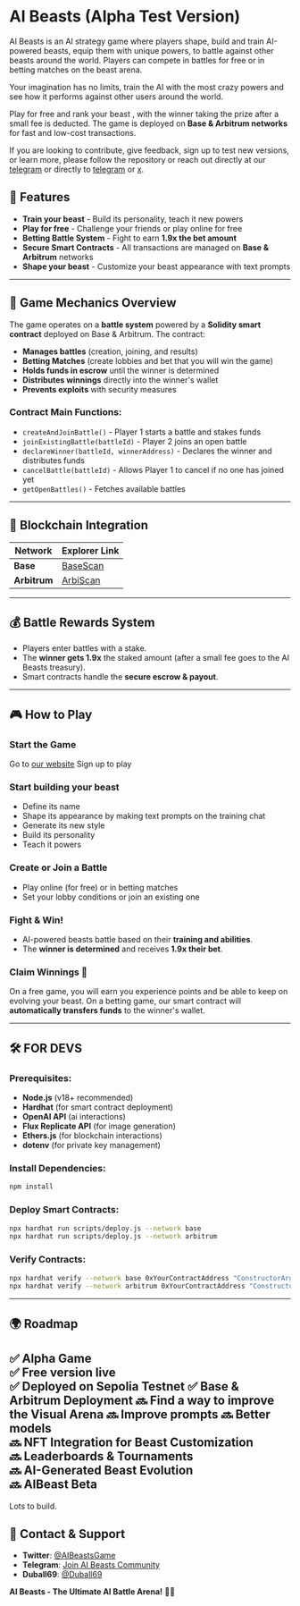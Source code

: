 # AI Beasts (Alpha Test Version)

AI Beasts is an AI strategy game where players shape, build and train AI-powered beasts, equip them with unique powers, to battle against other beasts around the world. Players can compete in battles for free or in betting matches on the beast arena. 

Your imagination has no limits, train the AI with the most crazy powers and see how it performs against other users around the world.

Play for free and rank your beast  , with the winner taking the prize after a small fee is deducted. The game is deployed on **Base & Arbitrum networks** for fast and low-cost transactions.

If you are looking to contribute, give feedback, sign up to test new versions, or learn more, please follow the repository or reach out directly at our [telegram](https://t.me/aibeasts) or directly to [telegram](https://t.me/duball69) or [x](https://x.com/duball69).

## 🚀 Features

- **Train your beast** - Build its personality, teach it new powers  
- **Play for free** - Challenge your friends or play online for free
- **Betting Battle System** - Fight to earn **1.9x the bet amount**
- **Secure Smart Contracts** - All transactions are managed on **Base & Arbitrum** networks
- **Shape your beast** - Customize your beast appearance with text prompts

---

## 📜 Game Mechanics Overview

The game operates on a **battle system** powered by a **Solidity smart contract** deployed on Base & Arbitrum. The contract:
- **Manages battles** (creation, joining, and results)
- **Betting Matches** (create lobbies and bet that you will win the game)
- **Holds funds in escrow** until the winner is determined
- **Distributes winnings** directly into the winner's wallet
- **Prevents exploits** with security measures

### Contract Main Functions:
- `createAndJoinBattle()` - Player 1 starts a battle and stakes funds
- `joinExistingBattle(battleId)` - Player 2 joins an open battle
- `declareWinner(battleId, winnerAddress)` - Declares the winner and distributes funds
- `cancelBattle(battleId)` - Allows Player 1 to cancel if no one has joined yet
- `getOpenBattles()` - Fetches available battles

---

## 🔗 Blockchain Integration

| Network  | Explorer Link |
|----------|--------------|
| **Base** | [BaseScan](https://basescan.org/address/0x09e6A3953ABC8ae847973F50a0652a2f9ED71722) |
| **Arbitrum** | [ArbiScan](https://arbiscan.io/address/0x4CAA8b4845F3dB19Dc67E394cc686eFd6116ef64) |

---

## 💰 Battle Rewards System

- Players enter battles with a stake.
- The **winner gets 1.9x** the staked amount (after a small fee goes to the AI Beasts treasury).
- Smart contracts handle the **secure escrow & payout**.

---

## 🎮 How to Play

### Start the Game
Go to [our website](https://aibeasts.io)
Sign up to play

### Start building your beast
- Define its name
- Shape its appearance by making text prompts on the training chat
- Generate its new style 
- Build its personality
- Teach it powers


### Create or Join a Battle
- Play online (for free) or in betting matches
- Set your lobby conditions or join an existing one

### Fight & Win!
- AI-powered beasts battle based on their **training and abilities**.
- The **winner is determined** and receives **1.9x their bet**.

### Claim Winnings 💸
On a free game, you will earn you experience points and be able to keep on evolving your beast. 
On a betting game, our smart contract will **automatically transfers funds** to the winner's wallet.

---

## 🛠️ FOR DEVS

### Prerequisites:
- **Node.js** (v18+ recommended)
- **Hardhat** (for smart contract deployment)
- **OpenAI API** (ai interactions)
- **Flux Replicate API** (for image generation)
- **Ethers.js** (for blockchain interactions)
- **dotenv** (for private key management)

### Install Dependencies:
```bash
npm install
```

### Deploy Smart Contracts:
```bash
npx hardhat run scripts/deploy.js --network base
npx hardhat run scripts/deploy.js --network arbitrum
```

### Verify Contracts:
```bash
npx hardhat verify --network base 0xYourContractAddress "ConstructorArg1" "ConstructorArg2"
npx hardhat verify --network arbitrum 0xYourContractAddress "ConstructorArg1" "ConstructorArg2"
```

---

## 🌍 Roadmap
✅ Alpha Game  
✅ Free version live  
✅ Deployed on Sepolia Testnet
✅ Base & Arbitrum Deployment
🔜 Find a way to improve the Visual Arena
🔜 Improve prompts
🔜 Better models  
🔜 NFT Integration for Beast Customization  
🔜 Leaderboards & Tournaments  
🔜 AI-Generated Beast Evolution  
🔜 AIBeast Beta 
---

Lots to build.

## 📩 Contact & Support
- **Twitter**: [@AIBeastsGame](https://twitter.com/AIBeastsGame)
- **Telegram**: [Join AI Beasts Community](https://t.me/aibeasts)
- **Duball69**: [@Duball69](https://twitter.com/duball69)

**AI Beasts - The Ultimate AI Battle Arena!** 🦾🔥

